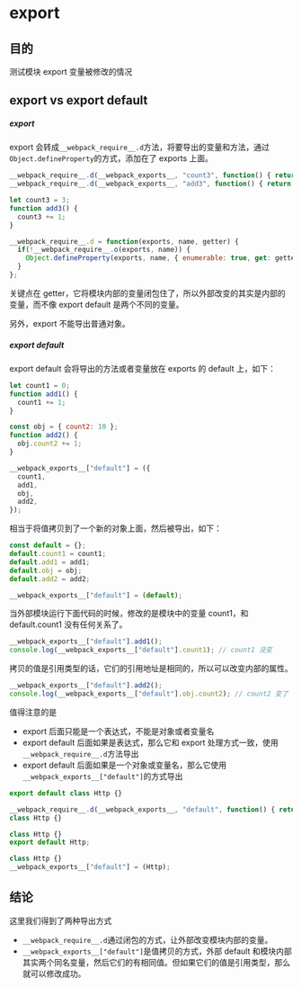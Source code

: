 # export

## 目的
测试模块 export 变量被修改的情况

## export vs export default

##### export
export 会转成`__webpack_require__.d`方法，将要导出的变量和方法，通过`Object.defineProperty`的方式，添加在了 exports 上面。
```javascript
__webpack_require__.d(__webpack_exports__, "count3", function() { return count3; });
__webpack_require__.d(__webpack_exports__, "add3", function() { return add3; });

let count3 = 3;
function add3() {
  count3 += 1;
}

__webpack_require__.d = function(exports, name, getter) {
  if(!__webpack_require__.o(exports, name)) {
    Object.defineProperty(exports, name, { enumerable: true, get: getter });
  }
};
```
关键点在 getter，它将模块内部的变量闭包住了，所以外部改变的其实是内部的变量，而不像 export default 是两个不同的变量。

另外，export 不能导出普通对象。

##### export default
export default 会将导出的方法或者变量放在 exports 的 default 上，如下：
```javascript
let count1 = 0;
function add1() {
  count1 += 1;
}

const obj = { count2: 10 };
function add2() {
  obj.count2 += 1;
}

__webpack_exports__["default"] = ({
  count1,
  add1,
  obj,
  add2,
});
```
相当于将值拷贝到了一个新的对象上面，然后被导出，如下：
```javascript
const default = {};
default.count1 = count1;
default.add1 = add1;
default.obj = obj;
default.add2 = add2;

__webpack_exports__["default"] = (default);
```
当外部模块运行下面代码的时候，修改的是模块中的变量 count1，和 default.count1 没有任何关系了。
```javascript
__webpack_exports__["default"].add1();
console.log(__webpack_exports__["default"].count1); // count1 没变
```
拷贝的值是引用类型的话，它们的引用地址是相同的，所以可以改变内部的属性。
```javascript
__webpack_exports__["default"].add2();
console.log(__webpack_exports__["default"].obj.count2); // count2 变了
```

值得注意的是
- export 后面只能是一个表达式，不能是对象或者变量名
- export default 后面如果是表达式，那么它和 export 处理方式一致，使用`__webpack_require__.d`方法导出
- export default 后面如果是一个对象或变量名，那么它使用`__webpack_exports__["default"]`的方式导出

```javascript
export default class Http {}
```
```javascript
__webpack_require__.d(__webpack_exports__, "default", function() { return Http; });
class Http {}
```
```javascript
class Http {}
export default Http;
```
```javascript
class Http {}
__webpack_exports__["default"] = (Http);
```

## 结论
这里我们得到了两种导出方式
- `__webpack_require__.d`通过闭包的方式，让外部改变模块内部的变量。
- `__webpack_exports__["default"]`是值拷贝的方式，外部 default 和模块内部其实两个同名变量，然后它们的有相同值。但如果它们的值是引用类型，那么就可以修改成功。

